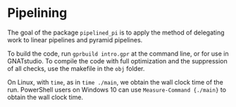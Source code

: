# Pipelining

The goal of the package ``pipelined_pi`` is to apply the method
of delegating work to linear pipelines and pyramid pipelines.

To build the code, run ``gprbuild intro.gpr`` at the command line,
or for use in GNATstudio.  To compile the code with full optimization
and the suppression of all checks, use the makefile in the ``obj`` folder.

On Linux, with ``time``, as in ``time ./main``, 
we obtain the wall clock time of the run.
PowerShell users on Windows 10 can use ``Measure-Command {./main}``
to obtain the wall clock time.
